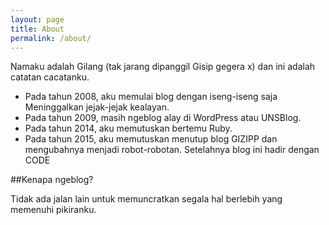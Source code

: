 ```yaml
---
layout: page
title: About
permalink: /about/
---
```


Namaku adalah Gilang (tak jarang dipanggil Gisip gegera x) dan ini adalah catatan cacatanku.

- Pada tahun 2008, aku memulai blog dengan iseng-iseng saja Meninggalkan jejak-jejak kealayan.
- Pada tahun 2009, masih ngeblog alay di WordPress atau UNSBlog.
- Pada tahun 2014, aku memutuskan bertemu Ruby.
- Pada tahun 2015, aku memutuskan menutup blog GIZIPP dan mengubahnya menjadi robot-robotan. Setelahnya blog ini hadir dengan CODE

##Kenapa ngeblog?

Tidak ada jalan lain untuk memuncratkan segala hal berlebih yang memenuhi pikiranku.
